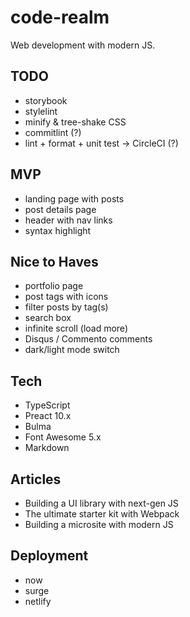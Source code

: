 # code-realm

Web development with modern JS.

## TODO

- storybook
- stylelint
- minify & tree-shake CSS
- commitlint (?)
- lint + format + unit test -> CircleCI (?)

## MVP

- landing page with posts
- post details page
- header with nav links
- syntax highlight

## Nice to Haves

- portfolio page
- post tags with icons
- filter posts by tag(s)
- search box
- infinite scroll (load more)
- Disqus / Commento comments
- dark/light mode switch

## Tech

- TypeScript
- Preact 10.x
- Bulma
- Font Awesome 5.x
- Markdown

## Articles

- Building a UI library with next-gen JS
- The ultimate starter kit with Webpack
- Building a microsite with modern JS

## Deployment

- now
- surge
- netlify
